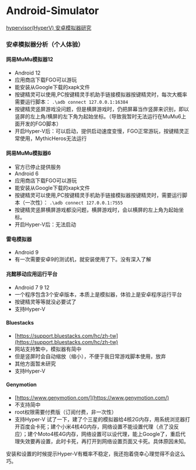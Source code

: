 # Android-Simulator

[hypervisor(HyperV) 安卓模拟器研究](doc/Hyper-V-Main.md)

### 安卓模拟器分析（个人体验）

#### 网易MuMu模拟器12
- Android 12
- 应用商店下载FGO可以游玩
- 能安装从Google下载的xapk文件
- 按键精灵可以使用,PC按键精灵手机助手链接模拟器按键精灵时，每次大概率需要运行脚本：
  ``.\adb connect 127.0.0.1:16384``
- 按键精灵竖屏游戏没问题，但是横屏游戏时，仍把屏幕当作竖屏来识别，即以竖屏的左上角/横屏的左下角为起始坐标。（导致我暂时无法运行在MuMu6上面开发的FGO脚本）
- 开启Hyper-V后：可以启动，提供启动速度变慢，FGO正常游玩，按键精灵正常使用，MythicHeros无法运行

#### 网易MuMu模拟器6
- 官方已停止提供服务
- Android 6
- 应用商店下载FGO可以游玩
- 能安装从Google下载的xapk文件
- 按键精灵可以使用,PC按键精灵手机助手链接模拟器按键精灵时，需要运行脚本（一次性）：
  ``.\adb connect 127.0.0.1:7555``
- 按键精灵竖屏横屏游戏都没问题，横屏游戏时，会以横屏的左上角为起始坐标。
- 开启Hyper-V后：无法启动

#### 雷电模拟器
- Android 9
- 有一次需要安卓9的测试机，就安装使用了下。没有深入了解

#### 兆懿移动应用运行平台
- Android 7 9 12
- 一个程序包含3个安卓版本，本质上是模拟器，体验上是安卓程序运行平台
- 按键精灵等等就没必要试了
- 支持Hyper-V



#### Bluestacks

- [https://support.bluestacks.com/hc/zh-tw](https://support.bluestacks.com/hc/zh-tw)
- 网站支持繁中，模拟器有简中
- 但是竖屏时会自动缩放（缩小），不便于我日常游戏脚本使用，放弃
- 其他方面暂未研究
- 支持Hyper-V

#### Genymotion
- [https://www.genymotion.com/](https://www.genymotion.com/)
- 不支持简中
- root权限需要付费版（订阅付费，非一次性）
- 支持Hyper-V
试了一下，建了个三星的模拟器给4核2G内存，用系统浏览器打开百度会卡死；建个小米4核4G内存，网络设置不能设置代理（点了没反应）；建个Moto4核4G内存，网络设置可以设代理，能上Google了，重启代理失效要再设置，此时卡死，再打开到网络设置页面又卡死。具体原因未知。

安装和设置的时候提示Hyper-V有概率不稳定，我还抱着侥幸心理觉得不会这么巧。

